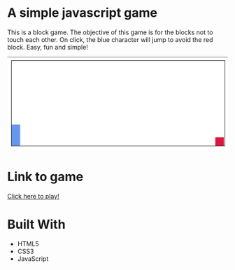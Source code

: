 # A simple javascript game

This is a block game. The objective of this game is for the blocks not to touch each other. On click, the blue character will jump to avoid the red block. Easy, fun and simple!

![Screen Shot of Block Game](game.png)

# Link to game
[Click here to play!](https://trivera777.github.io/Game/)

# Built With
- HTML5
- CSS3
- JavaScript